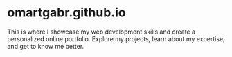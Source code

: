 # omartgabr.github.io
This is where I showcase my web development skills and create a personalized online portfolio. Explore my projects, learn about my expertise, and get to know me better.
